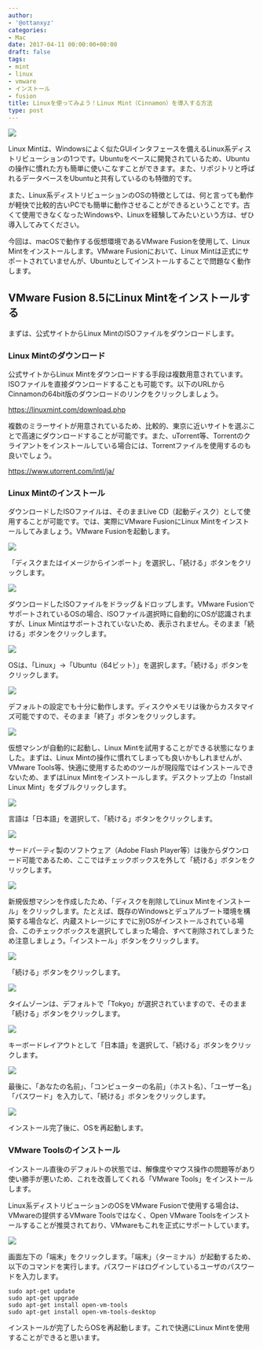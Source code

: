 ```yaml
---
author:
- '@ottanxyz'
categories:
- Mac
date: 2017-04-11 00:00:00+00:00
draft: false
tags:
- mint
- linux
- vmware
- インストール
- fusion
title: Linuxを使ってみよう！Linux Mint（Cinnamon）を導入する方法
type: post
---
```


![](170411-58ec97c0c5d9c.jpg)

Linux Mintは、Windowsによく似たGUIインタフェースを備えるLinux系ディストリビューションの1つです。Ubuntuをベースに開発されているため、Ubuntuの操作に慣れた方も簡単に使いこなすことができます。また、リポジトリと呼ばれるデータベースをUbuntuと共有しているのも特徴的です。

また、Linux系ディストリビューションのOSの特徴としては、何と言っても動作が軽快で比較的古いPCでも簡単に動作させることができるということです。古くて使用できなくなったWindowsや、Linuxを経験してみたいという方は、ぜひ導入してみてください。

今回は、macOSで動作する仮想環境であるVMware Fusionを使用して、Linux Mintをインストールします。VMware Fusionにおいて、Linux Mintは正式にサポートされていませんが、Ubuntuとしてインストールすることで問題なく動作します。

## VMware Fusion 8.5にLinux Mintをインストールする

まずは、公式サイトからLinux MintのISOファイルをダウンロードします。

### Linux Mintのダウンロード

公式サイトからLinux Mintをダウンロードする手段は複数用意されています。ISOファイルを直接ダウンロードすることも可能です。以下のURLからCinnamonの64bit版のダウンロードのリンクをクリックしましょう。

<https://linuxmint.com/download.php>

複数のミラーサイトが用意されているため、比較的、東京に近いサイトを選ぶことで高速にダウンロードすることが可能です。また、uTorrent等、Torrentのクライアントをインストールしている場合には、Torrentファイルを使用するのも良いでしょう。

<https://www.utorrent.com/intl/ja/>

### Linux Mintのインストール

ダウンロードしたISOファイルは、そのままLive CD（起動ディスク）として使用することが可能です。では、実際にVMware FusionにLinux Mintをインストールしてみましょう。VMware Fusionを起動します。

![](170411-58ec97ca9645e.png)

「ディスクまたはイメージからインポート」を選択し、「続ける」ボタンをクリックします。

![](170411-58ec97d09ba9e.png)

ダウンロードしたISOファイルをドラッグ＆ドロップします。VMware FusionでサポートされているOSの場合、ISOファイル選択時に自動的にOSが認識されますが、Linux Mintはサポートされていないため、表示されません。そのまま「続ける」ボタンをクリックします。

![](170411-58ec97d68865c.png)

OSは、「Linux」→「Ubuntu（64ビット）」を選択します。「続ける」ボタンをクリックします。

![](170411-58ec97dcca54f.png)

デフォルトの設定でも十分に動作します。ディスクやメモリは後からカスタマイズ可能ですので、そのまま「終了」ボタンをクリックします。

![](170411-58ec97e43c825.png)

仮想マシンが自動的に起動し、Linux Mintを試用することができる状態になりました。まずは、Linux Mintの操作に慣れてしまっても良いかもしれませんが、VMware Tools等、快適に使用するためのツールが現段階ではインストールできないため、まずはLinux Mintをインストールします。デスクトップ上の「Install Linux Mint」をダブルクリックします。

![](170411-58ec97ea25174.png)

言語は「日本語」を選択して、「続ける」ボタンをクリックします。

![](170411-58ec97ef81e1a.png)

サードパーティ製のソフトウェア（Adobe Flash Player等）は後からダウンロード可能であるため、ここではチェックボックスを外して「続ける」ボタンをクリックします。

![](170411-58ec97f6d0459.png)

新規仮想マシンを作成したため、「ディスクを削除してLinux Mintをインストール」をクリックします。たとえば、既存のWindowsとデュアルブート環境を構築する場合など、内蔵ストレージにすでに別OSがインストールされている場合、このチェックボックスを選択してしまった場合、すべて削除されてしまうため注意しましょう。「インストール」ボタンをクリックします。

![](170411-58ec97fe246b7.png)

「続ける」ボタンをクリックします。

![](170411-58ec9806be802.png)

タイムゾーンは、デフォルトで「Tokyo」が選択されていますので、そのまま「続ける」ボタンをクリックします。

![](170411-58ec980d97752.png)

キーボードレイアウトとして「日本語」を選択して、「続ける」ボタンをクリックします。

![](170411-58ec98147934a.png)

最後に、「あなたの名前」、「コンピューターの名前」（ホスト名）、「ユーザー名」「パスワード」を入力して、「続ける」ボタンをクリックします。

![](170411-58ec981d0b200.png)

インストール完了後に、OSを再起動します。

### VMware Toolsのインストール

インストール直後のデフォルトの状態では、解像度やマウス操作の問題等があり使い勝手が悪いため、これを改善してくれる「VMware Tools」をインストールします。

Linux系ディストリビューションのOSをVMware Fusionで使用する場合は、VMwareの提供するVMware Toolsではなく、Open VMware Toolsをインストールすることが推奨されており、VMwareもこれを正式にサポートしています。

![](170411-58ec982535633.png)

画面左下の「端末」をクリックします。「端末」（ターミナル）が起動するため、以下のコマンドを実行します。パスワードはログインしているユーザのパスワードを入力します。

    sudo apt-get update
    sudo apt-get upgrade
    sudo apt-get install open-vm-tools
    sudo apt-get install open-vm-tools-desktop

インストールが完了したらOSを再起動します。これで快適にLinux Mintを使用することができると思います。
